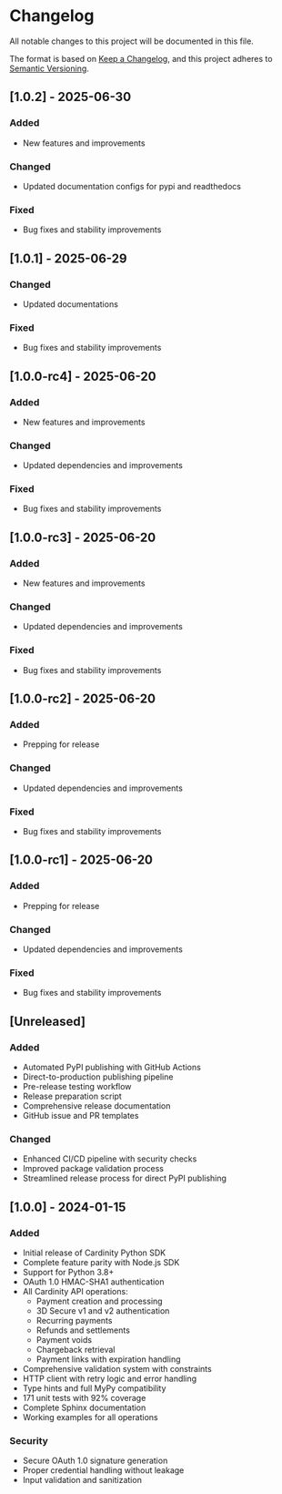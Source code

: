 # Changelog

All notable changes to this project will be documented in this file.

The format is based on [Keep a Changelog](https://keepachangelog.com/en/1.0.0/),
and this project adheres to [Semantic Versioning](https://semver.org/spec/v2.0.0.html).

## [1.0.2] - 2025-06-30

### Added
- New features and improvements

### Changed
- Updated documentation configs for pypi and readthedocs

### Fixed
- Bug fixes and stability improvements

## [1.0.1] - 2025-06-29

### Changed
- Updated documentations

### Fixed
- Bug fixes and stability improvements

## [1.0.0-rc4] - 2025-06-20

### Added
- New features and improvements

### Changed
- Updated dependencies and improvements

### Fixed
- Bug fixes and stability improvements

## [1.0.0-rc3] - 2025-06-20

### Added
- New features and improvements

### Changed
- Updated dependencies and improvements

### Fixed
- Bug fixes and stability improvements

## [1.0.0-rc2] - 2025-06-20

### Added
- Prepping for release

### Changed
- Updated dependencies and improvements

### Fixed
- Bug fixes and stability improvements

## [1.0.0-rc1] - 2025-06-20

### Added
- Prepping for release

### Changed
- Updated dependencies and improvements

### Fixed
- Bug fixes and stability improvements

## [Unreleased]

### Added
- Automated PyPI publishing with GitHub Actions
- Direct-to-production publishing pipeline
- Pre-release testing workflow
- Release preparation script
- Comprehensive release documentation
- GitHub issue and PR templates

### Changed
- Enhanced CI/CD pipeline with security checks
- Improved package validation process
- Streamlined release process for direct PyPI publishing

## [1.0.0] - 2024-01-15

### Added
- Initial release of Cardinity Python SDK
- Complete feature parity with Node.js SDK
- Support for Python 3.8+
- OAuth 1.0 HMAC-SHA1 authentication
- All Cardinity API operations:
  - Payment creation and processing
  - 3D Secure v1 and v2 authentication
  - Recurring payments
  - Refunds and settlements
  - Payment voids
  - Chargeback retrieval
  - Payment links with expiration handling
- Comprehensive validation system with constraints
- HTTP client with retry logic and error handling
- Type hints and full MyPy compatibility
- 171 unit tests with 92% coverage
- Complete Sphinx documentation
- Working examples for all operations

### Security
- Secure OAuth 1.0 signature generation
- Proper credential handling without leakage
- Input validation and sanitization 
